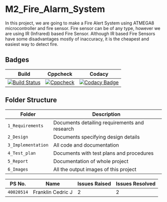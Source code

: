 # M2_Fire_Alarm_System

In this project, we are going to make a Fire Alert System using ATMEGA8 microcontroller and fire sensor. Fire sensor can be of any type, however we are using IR (Infrared) based Fire Sensor. Although IR based Fire Sensors have some disadvantages mostly of inaccuracy, it is the cheapest and easiest way to detect fire.

## Badges
|Build|Cppcheck|Codacy|
|:--:|:--:|:--:|
[![Build Status](https://github.com/cedricxavi/M2_Fire_Alarm_System/actions/workflows/compile.yml/badge.svg)](https://github.com/cedricxavi/M2_Fire_Alarm_System/actions/workflows/compile.yml) | [![Cppcheck](https://github.com/cedricxavi/M2_Fire_Alarm_System/actions/workflows/cppcheck.yml/badge.svg)](https://github.com/cedricxavi/M2_Fire_Alarm_System/actions/workflows/cppcheck.yml) | [![Codacy Badge](https://app.codacy.com/project/badge/Grade/23635f1fa4184594a2995cb15649ab93)](https://www.codacy.com/gh/cedricxavi/M1_Application_Scientific_Calculator/dashboard?utm_source=github.com&amp;utm_medium=referral&amp;utm_content=cedricxavi/M1_Application_Scientific_Calculator&amp;utm_campaign=Badge_Grade)


## Folder Structure
Folder             | Description
-------------------| -----------------------------------------
`1_Requirements`   | Documents detailing requirements and research
`2_Design`         | Documents specifying design details
`3_Implementation` | All code and documentation
`4_Test_plan`      | Documents with test plans and procedures
`5_Report`         | Documentation of whole project
`6_Images`         | All the output images of this project


| PS No. | Name | Issues Raised | Issues Resolved |
|---|---|---|---|
| `40020514` | Franklin Cedric J | 2 | 2 | 
